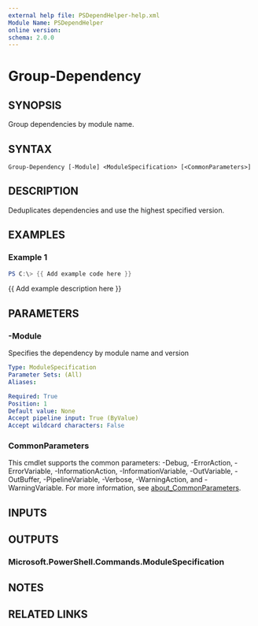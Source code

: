 ```yaml
---
external help file: PSDependHelper-help.xml
Module Name: PSDependHelper
online version:
schema: 2.0.0
---
```


# Group-Dependency

## SYNOPSIS
Group dependencies by module name.

## SYNTAX

```
Group-Dependency [-Module] <ModuleSpecification> [<CommonParameters>]
```

## DESCRIPTION
Deduplicates dependencies and use the highest specified version.

## EXAMPLES

### Example 1
```powershell
PS C:\> {{ Add example code here }}
```

{{ Add example description here }}

## PARAMETERS

### -Module
Specifies the dependency by module name and version

```yaml
Type: ModuleSpecification
Parameter Sets: (All)
Aliases:

Required: True
Position: 1
Default value: None
Accept pipeline input: True (ByValue)
Accept wildcard characters: False
```

### CommonParameters
This cmdlet supports the common parameters: -Debug, -ErrorAction, -ErrorVariable, -InformationAction, -InformationVariable, -OutVariable, -OutBuffer, -PipelineVariable, -Verbose, -WarningAction, and -WarningVariable. For more information, see [about_CommonParameters](http://go.microsoft.com/fwlink/?LinkID=113216).

## INPUTS

## OUTPUTS

### Microsoft.PowerShell.Commands.ModuleSpecification
## NOTES

## RELATED LINKS
